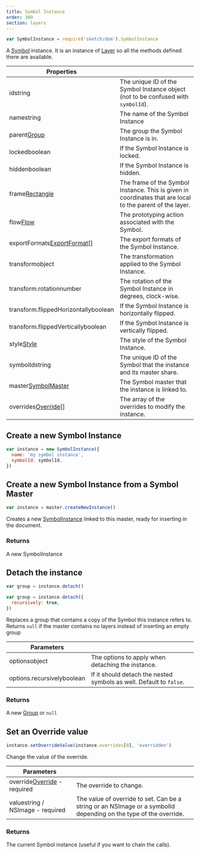 ```yaml
---
title: Symbol Instance
order: 309
section: layers
---
```


```javascript
var SymbolInstance = require('sketch/dom').SymbolInstance
```

A [Symbol](https://www.sketchapp.com/docs/symbols/) instance. It is an instance of [Layer](#layer) so all the methods defined there are available.

| Properties                                                                  |                                                                                                           |
| --------------------------------------------------------------------------- | --------------------------------------------------------------------------------------------------------- |
| id<span class="arg-type">string</span>                                      | The unique ID of the Symbol Instance object (not to be confused with `symbolId`).                         |
| name<span class="arg-type">string</span>                                    | The name of the Symbol Instance                                                                           |
| parent<span class="arg-type">[Group](#group)</span>                         | The group the Symbol Instance is in.                                                                      |
| locked<span class="arg-type">boolean</span>                                 | If the Symbol Instance is locked.                                                                         |
| hidden<span class="arg-type">boolean</span>                                 | If the Symbol Instance is hidden.                                                                         |
| frame<span class="arg-type">[Rectangle](#rectangle) </span>                 | The frame of the Symbol Instance. This is given in coordinates that are local to the parent of the layer. |
| flow<span class="arg-type">[Flow](#flow)</span>                             | The prototyping action associated with the Symbol.                                                        |
| exportFormats<span class="arg-type">[ExportFormat](#export-format)[]</span> | The export formats of the Symbol Instance.                                                                |
| transform<span class="arg-type">object</span>                               | The transformation applied to the Symbol Instance.                                                        |
| transform.rotation<span class="arg-type">number</span>                      | The rotation of the Symbol Instance in degrees, clock-wise.                                               |
| transform.flippedHorizontally<span class="arg-type">boolean</span>          | If the Symbol Instance is horizontally flipped.                                                           |
| transform.flippedVertically<span class="arg-type">boolean</span>            | If the Symbol Instance is vertically flipped.                                                             |
| style<span class="arg-type">[Style](#style)</span>                          | The style of the Symbol Instance.                                                                         |
| symbolId<span class="arg-type">string</span>                                | The unique ID of the Symbol that the instance and its master share.                                       |
| master<span class="arg-type">[SymbolMaster](#symbol-master)</span>          | The Symbol master that the instance is linked to.                                                         |
| overrides<span class="arg-type">[Override](#symbol-override)[]</span>       | The array of the overrides to modify the instance.                                                        |

## Create a new Symbol Instance

```javascript
var instance = new SymbolInstance({
  name: 'my symbol instance',
  symbolId: symbolId,
})
```

## Create a new Symbol Instance from a Symbol Master

```javascript
var instance = master.createNewInstance()
```

Creates a new [SymbolInstance](#symbol-instance) linked to this master, ready for inserting in the document.

### Returns

A new SymbolInstance

## Detach the instance

```javascript
var group = instance.detach()

var group = instance.detach({
  recursively: true,
})
```

Replaces a group that contains a copy of the Symbol this instance refers to. Returns `null` if the master contains no layers instead of inserting an empty group

| Parameters                                               |                                                                     |
| -------------------------------------------------------- | ------------------------------------------------------------------- |
| options<span class="arg-type">object</span>              | The options to apply when detaching the instance.                   |
| options.recursively<span class="arg-type">boolean</span> | If it should detach the nested symbols as well. Default to `false`. |

### Returns

A new [Group](#group) or `null`

## Set an Override value

```javascript
instance.setOverrideValue(instance.overrides[0], 'overridden')
```

Change the value of the override.

| Parameters                                                                    |                                                                                                                  |
| ----------------------------------------------------------------------------- | ---------------------------------------------------------------------------------------------------------------- |
| override<span class="arg-type">[Override](#symbol-override) - required</span> | The override to change.                                                                                          |
| value<span class="arg-type">string / NSImage - required</span>                | The value of override to set. Can be a string or an NSImage or a symbolId depending on the type of the override. |

### Returns

The current Symbol instance (useful if you want to chain the calls).
